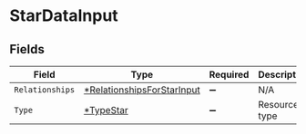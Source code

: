 # StarDataInput


## Fields

| Field                                                                          | Type                                                                           | Required                                                                       | Description                                                                    |
| ------------------------------------------------------------------------------ | ------------------------------------------------------------------------------ | ------------------------------------------------------------------------------ | ------------------------------------------------------------------------------ |
| `Relationships`                                                                | [*RelationshipsForStarInput](../../models/shared/relationshipsforstarinput.md) | :heavy_minus_sign:                                                             | N/A                                                                            |
| `Type`                                                                         | [*TypeStar](../../models/shared/typestar.md)                                   | :heavy_minus_sign:                                                             | Resource type                                                                  |